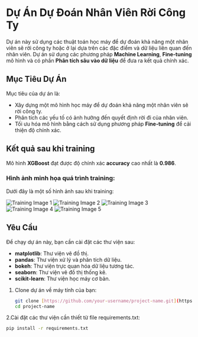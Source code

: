 # Dự Án Dự Đoán Nhân Viên Rời Công Ty

Dự án này sử dụng các thuật toán học máy để dự đoán khả năng một nhân viên sẽ rời công ty hoặc ở lại dựa trên các đặc điểm và dữ liệu liên quan đến nhân viên. Dự án sử dụng các phương pháp **Machine Learning**, **Fine-tuning** mô hình và có phần **Phân tích sâu vào dữ liệu** để đưa ra kết quả chính xác.

## Mục Tiêu Dự Án

Mục tiêu của dự án là:
- Xây dựng một mô hình học máy để dự đoán khả năng một nhân viên sẽ rời công ty.
- Phân tích các yếu tố có ảnh hưởng đến quyết định rời đi của nhân viên.
- Tối ưu hóa mô hình bằng cách sử dụng phương pháp **Fine-tuning** để cải thiện độ chính xác.

## Kết quả sau khi training

Mô hình **XGBoost** đạt được độ chính xác **accuracy** cao nhất là **0.986**.

### Hình ảnh minh họa quá trình training:

Dưới đây là một số hình ảnh sau khi training:

![Training Image 1](https://github.com/user-attachments/assets/d2d660bf-75c0-4e85-a34f-ce114e49ae41)
![Training Image 2](https://github.com/user-attachments/assets/726aed72-bbef-45b6-8939-51bc99f11dc7)
![Training Image 3](https://github.com/user-attachments/assets/b35c50e0-0030-4b3f-b6e8-b46c0f77b12c)
![Training Image 4](https://github.com/user-attachments/assets/82ea57ed-70c9-4e23-9d0c-6aaa5c015ab6)
![Training Image 5](https://github.com/user-attachments/assets/8eb3e544-56bb-484a-9e6a-61cb1c69ef52)

## Yêu Cầu

Để chạy dự án này, bạn cần cài đặt các thư viện sau:

- **matplotlib**: Thư viện vẽ đồ thị.
- **pandas**: Thư viện xử lý và phân tích dữ liệu.
- **bokeh**: Thư viện trực quan hóa dữ liệu tương tác.
- **seaborn**: Thư viện vẽ đồ thị thống kê.
- **scikit-learn**: Thư viện học máy cơ bản.
1. Clone dự án về máy tính của bạn:
   ```bash
   git clone [https://github.com/your-username/project-name.git](https://github.com/Kietnehi/Data_Analysis_Human_Resource.git)
   cd project-name
2.Cài đặt các thư viện cần thiết từ file requirements.txt:
  ```bash
  pip install -r requirements.txt
